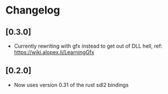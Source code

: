 # Changelog

## [0.3.0]
- Currently rewriting with gfx instead to get out of DLL hell, ref: https://wiki.alopex.li/LearningGfx

## [0.2.0]
- Now uses version 0.31 of the rust sdl2 bindings